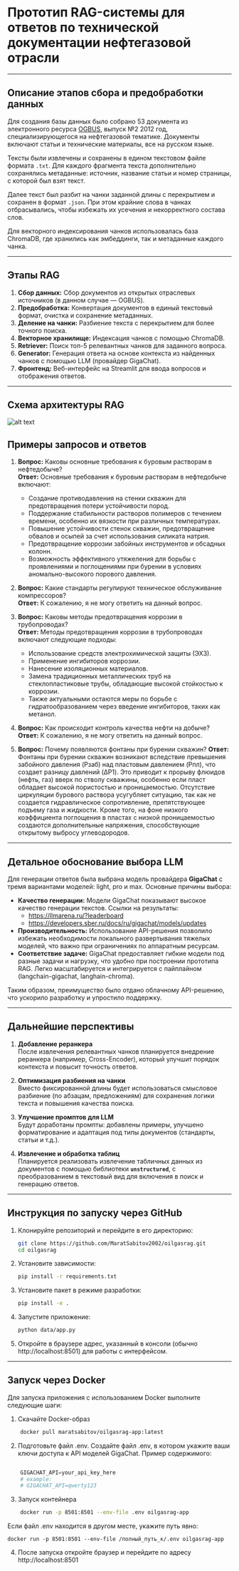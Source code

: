 # Прототип RAG-системы для ответов по технической документации нефтегазовой отрасли

---

## Описание этапов сбора и предобработки данных

Для создания базы данных было собрано 53 документа из электронного ресурса [OGBUS](http://www.ogbus.ru), выпуск №2 2012 год, специализирующегося на нефтегазовой тематике. Документы включают статьи и технические материалы, все на русском языке.

Тексты были извлечены и сохранены в едином текстовом файле формата `.txt`. Для каждого фрагмента текста дополнительно сохранялись метаданные: источник, название статьи и номер страницы, с которой был взят текст.

Далее текст был разбит на чанки заданной длины с перекрытием и сохранен в формат `.json`. При этом крайние слова в чанках отбрасывались, чтобы избежать их усечения и некорректного состава слов.

Для векторного индексирования чанков использовалась база ChromaDB, где хранились как эмбеддинги, так и метаданные каждого чанка.

---

## Этапы RAG

1. **Сбор данных:** Сбор документов из открытых отраслевых источников (в данном случае — OGBUS).
2. **Предобработка:** Конвертация документов в единый текстовый формат, очистка и сохранение метаданных.
3. **Деление на чанки:** Разбиение текста с перекрытием для более точного поиска.
4. **Векторное хранилище:** Индексация чанков с помощью ChromaDB.
5. **Retriever:** Поиск топ-5 релевантных чанков для заданного вопроса.
6. **Generator:** Генерация ответа на основе контекста из найденных чанков с помощью LLM (провайдер GigaChat).
7. **Фронтенд:** Веб-интерфейс на Streamlit для ввода вопросов и отображения ответов.

---

## Схема архитектуры RAG
![alt text](image.png)

## Примеры запросов и ответов

1. **Вопрос:** Каковы основные требования к буровым растворам в нефтедобыче?  
   **Ответ:** Основные требования к буровым растворам в нефтедобыче включают:
    - Создание противодавления на стенки скважин для предотвращения потери устойчивости пород.
    - Поддержание стабильности растворов полимеров с течением времени, особенно их вязкости при различных температурах.
    - Повышение устойчивости стенок скважин, предотвращение обвалов и осыпей за счет использования силиката натрия.
    - Предотвращение коррозии забойных инструментов и обсадных колонн.
    - Возможность эффективного утяжеления для борьбы с проявлениями и поглощениями при бурении в условиях аномально-высокого порового давления.

2. **Вопрос:** Какие стандарты регулируют техническое обслуживание компрессоров?  
   **Ответ:** К сожалению, я не могу ответить на данный вопрос.

3. **Вопрос:** Каковы методы предотвращения коррозии в трубопроводах?  
   **Ответ:** Методы предотвращения коррозии в трубопроводах включают следующие подходы:
    - Использование средств электрохимической защиты (ЭХЗ).
    - Применение ингибиторов коррозии.
    - Нанесение изоляционных материалов.
    - Замена традиционных металлических труб на стеклопластиковые трубы, обладающие высокой стойкостью к коррозии.
    - Также актуальными остаются меры по борьбе с гидратообразованием через введение ингибиторов, таких как метанол.

4. **Вопрос:** Как происходит контроль качества нефти на добыче?  
   **Ответ:** К сожалению, я не могу ответить на данный вопрос.

5. **Вопрос:** Почему появляются фонтаны при бурении скважин?
   **Ответ:** Фонтаны при бурении скважин возникают вследствие превышения забойного давления (Pзаб) над пластовым давлением (Pпл), что создает разницу давлений (ΔP1). Это приводит к прорыву флюидов (нефть, газ) вверх по стволу скважины, особенно если пласт обладает высокой пористостью и проницаемостью. Отсутствие циркуляции бурового раствора усугубляет ситуацию, так как не создается гидравлическое сопротивление, препятствующее подъему газа и жидкости. Кроме того, на фоне низкого коэффициента поглощения в пластах с низкой проницаемостью создаются дополнительные напряжения, способствующие открытому выбросу углеводородов.

---

## Детальное обоснование выбора LLM

Для генерации ответов была выбрана модель провайдера **GigaChat** с тремя вариантами моделей: light, pro и max. Основные причины выбора:

- **Качество генерации:** Модели GigaChat показывают высокое качество генерации текстов. Ссылки на результаты: 
    - https://llmarena.ru/?leaderboard
    - https://developers.sber.ru/docs/ru/gigachat/models/updates
- **Производительность:** Использование API-решения позволило избежать необходимости локального развертывания тяжелых моделей, что важно при ограничениях по аппаратным ресурсам.
- **Соответствие задаче:** GigaChat предоставляет гибкие модели под разные задачи и нагрузку, что удобно при построении прототипа RAG. Легко масштабируется и интегрируется с пайплайном (langchain-gigachat, langhain-chroma).

Таким образом, преимущество было отдано облачному API-решению, что ускорило разработку и упростило поддержку.

---

## Дальнейшие перспективы


1. **Добавление реранкера**  
   После извлечения релевантных чанков планируется внедрение реранкера (например, Cross-Encoder), который улучшит порядок контекста и повысит точность ответов.

2. **Оптимизация разбиения на чанки**  
   Вместо фиксированной длины будет использоваться смысловое разбиение (по абзацам, предложениям) для сохранения логики текста и повышения качества поиска.

3. **Улучшение промптов для LLM**  
   Будут доработаны промпты: добавлены примеры, улучшено форматирование и адаптация под типы документов (стандарты, статьи и т.д.).

4. **Извлечение и обработка таблиц**  
   Планируется реализовать извлечение табличных данных из документов с помощью библиотеки **`unstructured`**, с преобразованием в текстовый вид для включения в поиск и генерацию ответов.

---

## Инструкция по запуску через GitHub

1. Клонируйте репозиторий и перейдите в его директорию:

   ```bash
   git clone https://github.com/MaratSabitov2002/oilgasrag.git
   cd oilgasrag

2. Установите зависимости:

    ```bash
    pip install -r requirements.txt

3. Установите пакет в режиме разработки:

    ```bash
    pip install -e .

4. Запустите приложение:

    ```bash
    python data/app.py
    
5. Откройте в браузере адрес, указанный в консоли (обычно http://localhost:8501) для работы с интерфейсом.
---

## Запуск через Docker

Для запуска приложения с использованием Docker выполните следующие шаги:

1. Скачайте Docker-образ

```bash
    docker pull maratsabitov/oilgasrag-app:latest
```

2. Подготовьте файл .env. Создайте файл .env, в котором укажите ваши ключи доступа к API моделей GigaChat. Пример содержимого:

```python

    GIGACHAT_API=your_api_key_here
    # example:
    # GIGACHAT_API=qwerty123
```
3. Запуск контейнера

```bash
    docker run -p 8501:8501 --env-file .env oilgasrag-app
```

Если файл .env находится в другом месте, укажите путь явно:
```
docker run -p 8501:8501 --env-file /полный_путь_к/.env oilgasrag-app
```
4. После запуска откройте браузер и перейдите по адресу http://localhost:8501

